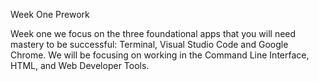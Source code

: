 Week One Prework

Week one we focus on the three foundational apps that you will need mastery to be successful: Terminal, Visual Studio Code and Google Chrome. We will be focusing on working in the Command Line Interface, HTML, and Web Developer Tools.